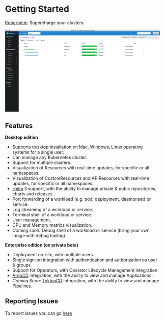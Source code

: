# Getting Started

[Kubernetic](https://www.kubernetic.com): Supercharge your clusters.

![Deployment of nginx with 2 replicas \(version 1.10-alpine\)](./features/images/deployment.png)

## Features

**Desktop edition**

* Supports desktop installation on Mac, Windows, Linux operating systems for a single user.
* Can manage any Kubernetes cluster.
* Support for multiple clusters.
* Visualization of Resources with real-time updates, for specific or all namespaces.
* Visualization of CustomResources and APIResources with real-time updates, for specific or all namespaces.
* [Helm] 3 support, with the ability to manage private & pubic repositories, charts and releases.
* Port forwarding of a workload (e.g. pod, deployment, daemonset) or service.
* Log streaming of a workload or service.
* Terminal shell of a workload or service.
* User management.
* CPU and Memory metrics visualization.
* _Coming soon:_ Debug shell of a workload or service (bring your own image with debug tooling).

**Enterprise edition (on private beta)**

* Deployment on-site, with multiple users.
* Single sign-on integration with authentication and authorization os user & groups.
* Support for Operators, with Operator Lifecycle Management integration.
* [ArgoCD] integration, with the ability to view and manage Applications.
* _Coming Soon:_ [TektonCD] integration, with the ability to view and manage Pipelines.

## Reporting Issues

To report issues you can go [here](https://github.com/harbur/kubernetic/issues)

[Helm]: https://helm.sh/
[ArgoCD]: https://argoproj.github.io/argo-cd/
[TektonCD]: https://tekton.dev/
